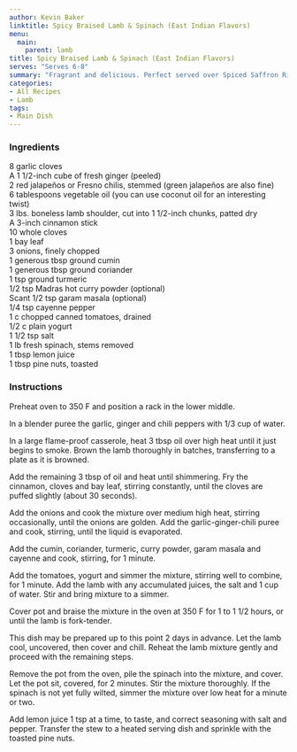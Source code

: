 ```yaml
---
author: Kevin Baker
linktitle: Spicy Braised Lamb & Spinach (East Indian Flavors)
menu:
  main:
    parent: lamb
title: Spicy Braised Lamb & Spinach (East Indian Flavors)
serves: "Serves 6-8"
summary: "Fragrant and delicious. Perfect served over Spiced Saffron Rice."
categories:
- All Recipes
- Lamb
tags:
- Main Dish
---
```

### Ingredients

<div class="ingredient-list">

8 garlic cloves  
A 1 1/2-inch cube of fresh ginger (peeled)  
2 red jalapeños or Fresno chilis, stemmed (green jalapeños are also fine)  
6 tablespoons vegetable oil (you can use coconut oil for an interesting twist)  
3 lbs. boneless lamb shoulder, cut into 1 1/2-inch chunks, patted dry  
A 3-inch cinnamon stick  
10 whole cloves  
1 bay leaf  
3 onions, finely chopped  
1 generous tbsp ground cumin  
1 generous tbsp ground coriander  
1 tsp ground turmeric  
1/2 tsp Madras hot curry powder (optional)  
Scant 1/2 tsp garam masala (optional)  
1/4 tsp cayenne pepper  
1 c chopped canned tomatoes, drained  
1/2 c plain yogurt  
1 1/2 tsp salt  
1 lb fresh spinach, stems removed  
1 tbsp lemon juice  
1 tbsp pine nuts, toasted  

</div>

### Instructions
Preheat oven to 350 F and position a rack in the lower middle. 

In a blender puree the garlic, ginger and chili peppers with 1/3 cup of water.

In a large flame-proof casserole, heat 3 tbsp oil over high heat until it just begins to smoke. Brown the lamb thoroughly in batches, transferring to a plate as it is browned.

Add the remaining 3 tbsp of oil and heat until shimmering. Fry the cinnamon, cloves and bay leaf, stirring constantly, until the cloves are puffed slightly (about 30 seconds).

Add the onions and cook the mixture over medium high heat, stirring occasionally, until the onions are golden.  Add the garlic-ginger-chili puree and cook, stirring, until the liquid is evaporated.

Add the cumin, coriander, turmeric, curry powder, garam masala and cayenne and cook, stirring, for 1 minute.

Add the tomatoes, yogurt and simmer the mixture, stirring well to combine, for 1 minute. Add the lamb with any accumulated juices, the salt and 1 cup of water. Stir and bring mixture to a simmer.

Cover pot and braise the mixture in the oven at 350 F for 1 to 1 1/2 hours, or until the lamb is fork-tender.

This dish may be prepared up to this point 2 days in advance. Let the lamb cool, uncovered, then cover and chill. Reheat the lamb mixture gently and proceed with the remaining steps.

Remove the pot from the oven, pile the spinach into the mixture, and cover.  Let the pot sit, covered, for 2 minutes.  Stir the mixture thoroughly. If the spinach is not yet fully wilted, simmer the mixture over low heat for a minute or two. 

Add lemon juice 1 tsp at a time, to taste, and correct seasoning with salt and pepper. Transfer the stew to a heated serving dish and sprinkle with the toasted pine nuts.